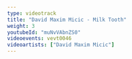 ```yaml
---
type: videotrack
title: "David Maxim Micic - Milk Tooth"
weight: 3
youtubeId: "muNvVAbnZS0"
videoevents: vevt0046
videoartists: ["David Maxim Micic"]
---
```

